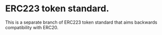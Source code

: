 # ERC223 token standard.

This is a separate branch of ERC223 token standard that aims backwards compatibility with ERC20.

